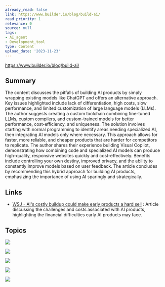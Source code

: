 ```yaml
---
already_read: false
link: https://www.builder.io/blog/build-ai/
read_priority: 1
relevance: 0
source: null
tags:
- AI_agent
- Development_tool
type: Content
upload_date: '2023-11-23'
---
```


https://www.builder.io/blog/build-ai/
## Summary

The content discusses the pitfalls of building AI products by simply wrapping existing models like ChatGPT and offers an alternative approach. Key issues highlighted include lack of differentiation, high costs, slow performance, and limited customization of large language models (LLMs). The author suggests creating a custom toolchain combining fine-tuned LLMs, custom compilers, and custom-trained models for better performance, cost-efficiency, and uniqueness. The solution involves starting with normal programming to identify areas needing specialized AI, then integrating AI models only where necessary. This approach allows for faster, more reliable, and cheaper products that are harder for competitors to replicate. The author shares their experience building Visual Copilot, demonstrating how combining code and specialized AI models can produce high-quality, responsive websites quickly and cost-effectively. Benefits include controlling your own destiny, improved privacy, and the ability to constantly improve models based on user feedback. The article concludes by recommending this hybrid approach for building AI products, emphasizing the importance of using AI sparingly and strategically.
## Links

- [WSJ - AI's costly buildup could make early products a hard sell](https://www.wsj.com/tech/ai/ais-costly-buildup-could-make-early-products-a-hard-sell-bdd29b9f) : Article discussing the challenges and costs associated with AI products, highlighting the financial difficulties early AI products may face.

## Topics

![](topics/Tool/Builder%20io)

![](topics/Tool/Visual%20Copilot)

![](topics/Tool/Fusion)

![](topics/Tool/Publish)

![](topics/Tool/Puppeteer)